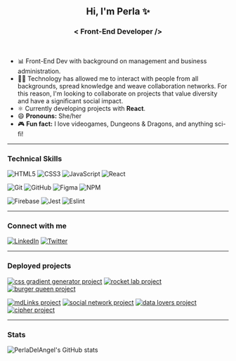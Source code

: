 <h2 align="center" >
    Hi, I'm Perla ✨
</h2>

<h3 align="center" >
    < Front-End Developer />
</h3><br>
    
- 📊 Front-End Dev with background on management and business administration. 
- 🤝🏼 Technology has allowed me to interact with people from all backgrounds, spread knowledge and weave collaboration networks. For this reason, I'm looking to collaborate on projects that value diversity and have a significant social impact.
- ⚛️ Currently developing projects with **React**.
- 😄 **Pronouns:** She/her
- 🎮 **Fun fact:** I love videogames, Dungeons & Dragons, and anything sci-fi! 
  
------

### Technical Skills

![HTML5](https://img.shields.io/badge/html5-%23E34F26.svg?style=for-the-badge&logo=html5&logoColor=white)
![CSS3](https://img.shields.io/badge/css3-%231572B6.svg?style=for-the-badge&logo=css3&logoColor=white)
![JavaScript](https://img.shields.io/badge/javascript-%23323330.svg?style=for-the-badge&logo=javascript&logoColor=%23F7DF1E)
![React](https://img.shields.io/badge/react-%2320232a.svg?style=for-the-badge&logo=react&logoColor=%2361DAFB)
    
![Git](https://img.shields.io/badge/git-%23F05033.svg?style=for-the-badge&logo=git&logoColor=white)
![GitHub](https://img.shields.io/badge/github-%23121011.svg?style=for-the-badge&logo=github&logoColor=white)
![Figma](https://img.shields.io/badge/figma-%23F24E1E.svg?style=for-the-badge&logo=figma&logoColor=white)
![NPM](https://img.shields.io/badge/NPM-%23000000.svg?style=for-the-badge&logo=npm&logoColor=white)

![Firebase](https://img.shields.io/badge/firebase-%23039BE5.svg?style=for-the-badge&logo=firebase)
![Jest](https://img.shields.io/badge/-jest-%23C21325?style=for-the-badge&logo=jest&logoColor=white)
![Eslint](https://img.shields.io/badge/eslint-3A33D1?style=for-the-badge&logo=eslint&logoColor=white)
  
------
  
<h3 align="left">Connect with me</h3>
<p align="left">
<a href="https://www.linkedin.com/in/perdelangel/" target="_blank"><img src="https://img.shields.io/badge/LinkedIn-0077B5?style=for-the-badge&logo=linkedin&logoColor=white" alt="LinkedIn"/></a>
<a href="https://twitter.com/PerDelAngel" target="_blank"><img src="https://img.shields.io/badge/Twitter-1DA1F2?style=for-the-badge&logo=twitter&logoColor=white" alt="Twitter"/></a>
</p>
  
------

<h3 align="left">Deployed projects</h3>
<p align="left">
    <a href="https://css-gradient-generator-pda.netlify.app/" target="_blank"><img src="https://img.shields.io/badge/React-CSS_Gradient_Generator-d128ce?style=for-the-badge&logo=react" alt="css gradient generator project"/></a>
    <a href="https://rocket-lab-pda.netlify.app/" target="_blank"><img src="https://img.shields.io/badge/React-Rocket_Lab-7367F0?style=for-the-badge&logo=react" alt="rocket lab project"/></a>
    <a href="https://tourmaline-chebakia-a174b7.netlify.app/" target="_blank"><img src="https://img.shields.io/badge/React-Burger_Queen-F44341?style=for-the-badge&logo=react" alt="burger queen project"/></a><br>
    
  <a href="https://www.npmjs.com/package/md-links-pda" target="_blank"><img src="https://img.shields.io/badge/Node.js-mdLinks-239625?style=for-the-badge&logo=nodedotjs" alt="mdLinks project"/></a>
    <a href="https://bookreads-9192a.web.app/" target="_blank"><img src="https://img.shields.io/badge/Vanilla-Social%20Network-951C45?style=for-the-badge&logo=javascript" alt="social network project"/></a>
    <a href="https://perladelangel.github.io/CDMX012-data-lovers/src/" target="_blank"><img src="https://img.shields.io/badge/Vanilla-Data%20Lovers-blue?style=for-the-badge&logo=javascript" alt="data lovers project"/></a>
    <a href="https://perladelangel.github.io/CDMX012-cipher/src/" target="_blank"><img src="https://img.shields.io/badge/Vanilla-Cipher-lightgray?style=for-the-badge&logo=javascript" alt="cipher project"/></a>
</p>

------

### Stats
  
![PerlaDelAngel's GitHub stats](https://github-readme-stats.vercel.app/api?username=PerlaDelAngel&show_icons=true&theme=material-palenight)
